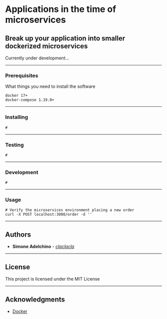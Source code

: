 # Applications in the time of microservices

## Break up your application into smaller dockerized microservices

Currently under development...

--------------------------------------------------------------------------------

### Prerequisites

What things you need to install the software

```
docker 17+
docker-compose 1.19.0+
```

--------------------------------------------------------------------------------

### Installing

```
# 

```

--------------------------------------------------------------------------------

### Testing

```
# 

```

--------------------------------------------------------------------------------

### Development

```
# 

```

--------------------------------------------------------------------------------

### Usage

```
# Verify the microservices environment placing a new order
curl -X POST localhost:3000/order -d ''

```

--------------------------------------------------------------------------------

## Authors

- **Simone Adelchino** - [_claclacla_](https://twitter.com/_claclacla_)

--------------------------------------------------------------------------------

## License

This project is licensed under the MIT License

--------------------------------------------------------------------------------

## Acknowledgments

- [Docker](https://www.docker.com/)